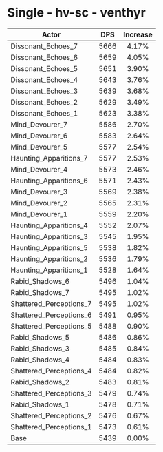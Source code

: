 # Single - hv-sc - venthyr
| Actor | DPS | Increase |
|---|:---:|:---:|
|Dissonant_Echoes_7|5666|4.17%|
|Dissonant_Echoes_6|5659|4.05%|
|Dissonant_Echoes_5|5651|3.90%|
|Dissonant_Echoes_4|5643|3.76%|
|Dissonant_Echoes_3|5639|3.68%|
|Dissonant_Echoes_2|5629|3.49%|
|Dissonant_Echoes_1|5623|3.38%|
|Mind_Devourer_7|5586|2.70%|
|Mind_Devourer_6|5583|2.64%|
|Mind_Devourer_5|5577|2.54%|
|Haunting_Apparitions_7|5577|2.53%|
|Mind_Devourer_4|5573|2.46%|
|Haunting_Apparitions_6|5571|2.43%|
|Mind_Devourer_3|5569|2.38%|
|Mind_Devourer_2|5565|2.31%|
|Mind_Devourer_1|5559|2.20%|
|Haunting_Apparitions_4|5552|2.07%|
|Haunting_Apparitions_3|5545|1.95%|
|Haunting_Apparitions_5|5538|1.82%|
|Haunting_Apparitions_2|5536|1.79%|
|Haunting_Apparitions_1|5528|1.64%|
|Rabid_Shadows_6|5496|1.04%|
|Rabid_Shadows_7|5495|1.02%|
|Shattered_Perceptions_7|5495|1.02%|
|Shattered_Perceptions_6|5491|0.95%|
|Shattered_Perceptions_5|5488|0.90%|
|Rabid_Shadows_5|5486|0.86%|
|Rabid_Shadows_3|5485|0.84%|
|Rabid_Shadows_4|5484|0.83%|
|Shattered_Perceptions_4|5484|0.82%|
|Rabid_Shadows_2|5483|0.81%|
|Shattered_Perceptions_3|5479|0.74%|
|Rabid_Shadows_1|5478|0.71%|
|Shattered_Perceptions_2|5476|0.67%|
|Shattered_Perceptions_1|5473|0.61%|
|Base|5439|0.00%|
